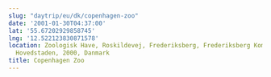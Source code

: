 ```yaml
---
slug: "daytrip/eu/dk/copenhagen-zoo"
date: '2001-01-30T04:37:00'
lat: '55.67202929858745'
lng: '12.522123830871578'
location: Zoologisk Have, Roskildevej, Frederiksberg, Frederiksberg Kommune, Region
  Hovedstaden, 2000, Danmark
title: Copenhagen Zoo
---
```



